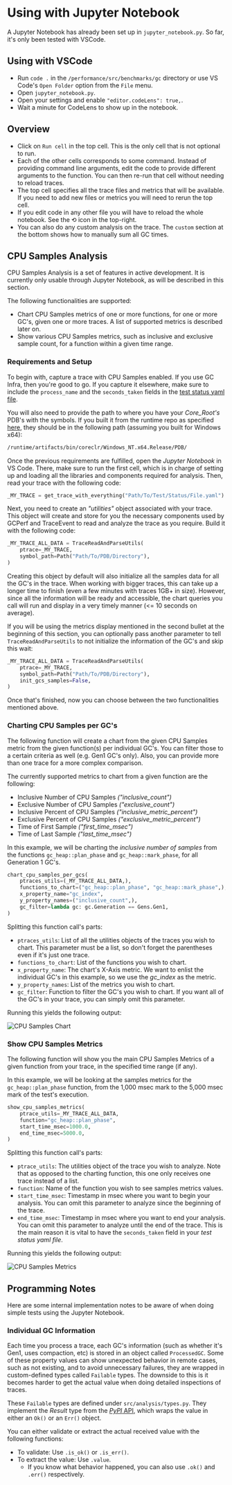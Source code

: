 # Using with Jupyter Notebook

A Jupyter Notebook has already been set up in `jupyter_notebook.py`. So far,
it's only been tested with VSCode.

## Using with VSCode

* Run `code .` in the `/performance/src/benchmarks/gc` directory or use VS Code's
`Open Folder` option from the `File` menu.
* Open `jupyter_notebook.py`.
* Open your settings and enable `"editor.codeLens": true,`.
* Wait a minute for CodeLens to show up in the notebook.

## Overview

* Click on `Run cell` in the top cell. This is the only cell that is not optional
to run.
* Each of the other cells corresponds to some command. Instead of providing command
  line arguments, edit the code to provide different arguments to the function.
  You can then re-run that cell without needing to reload traces.
* The top cell specifies all the trace files and metrics that will be available.
  If you need to add new files or metrics you will need to rerun the top cell.
* If you edit code in any other file you will have to reload the whole notebook.
  See the ⟲ icon in the top-right.
* You can also do any custom analysis on the trace. The `custom` section at the
  bottom shows how to manually sum all GC times.

## CPU Samples Analysis

CPU Samples Analysis is a set of features in active development. It is currently
only usable through Jupyter Notebook, as will be described in this section.

The following functionalities are supported:

* Chart CPU Samples metrics of one or more functions, for one or more GC's,
  given one or more traces. A list of supported metrics is described later on.
* Show various CPU Samples metrics, such as inclusive and exclusive sample count,
  for a function within a given time range.

### Requirements and Setup
 
To begin with, capture a trace with CPU Samples enabled. If you use GC Infra, then
you're good to go. If you capture it elsewhere, make sure to include the `process_name`
and the `seconds_taken` fields in the [test status yaml file](test_status_files.md).

You will also need to provide the path to where you have your _Core\_Root's_ PDB's
with the symbols. If you built it from the runtime repo as specified [here](building_coreroot.md),
they should be in the following path (assuming you built for Windows x64):

```sh
/runtime/artifacts/bin/coreclr/Windows_NT.x64.Release/PDB/
```

Once the previous requirements are fulfilled, open the _Jupyter Notebook_ in VS Code.
There, make sure to run the first cell, which is in charge of setting up and loading
all the libraries and components required for analysis. Then, read your trace
with the following code:

```python
_MY_TRACE = get_trace_with_everything("Path/To/Test/Status/File.yaml")
```

Next, you need to create an _"utilities"_ object associated with your trace.
This object will create and store for you the necessary components used by
GCPerf and TraceEvent to read and analyze the trace as you require. Build it
with the following code:

```python
_MY_TRACE_ALL_DATA = TraceReadAndParseUtils(
    ptrace=_MY_TRACE,
    symbol_path=Path("Path/To/PDB/Directory"),
)
```

Creating this object by default will also initialize all the samples data for
all the GC's in the trace. When working with bigger traces, this can take up a
longer time to finish (even a few minutes with traces 1GB+ in size). However,
since all the information will be ready and accessible, the chart queries you
call will run and display in a very timely manner (<= 10 seconds on average).

If you will be using the metrics display mentioned in the second bullet at the
beginning of this section, you can optionally pass another parameter to tell
`TraceReadAndParseUtils` to not initialize the information of the GC's and skip
this wait:

```python
_MY_TRACE_ALL_DATA = TraceReadAndParseUtils(
    ptrace=_MY_TRACE,
    symbol_path=Path("Path/To/PDB/Directory"),
    init_gcs_samples=False,
)
```

Once that's finished, now you can choose between the two functionalities
mentioned above.

### Charting CPU Samples per GC's

The following function will create a chart from the given CPU Samples metric from
the given function(s) per individual GC's. You can filter those to a certain criteria
as well (e.g. Gen1 GC's only). Also, you can provide more than one trace for a
more complex comparison.

The currently supported metrics to chart from a given function are the following:

* Inclusive Number of CPU Samples _("inclusive\_count")_
* Exclusive Number of CPU Samples _("exclusive\_count")_
* Inclusive Percent of CPU Samples _("inclusive\_metric\_percent")_
* Exclusive Percent of CPU Samples _("exclusive\_metric\_percent")_
* Time of First Sample _("first\_time\_msec")_
* Time of Last Sample _("last\_time\_msec")_

In this example, we will be charting the _inclusive number of samples_ from the
functions `gc_heap::plan_phase` and `gc_heap::mark_phase`, for all Generation 1 GC's.

```python
chart_cpu_samples_per_gcs(
    ptraces_utils=(_MY_TRACE_ALL_DATA,),
    functions_to_chart=("gc_heap::plan_phase", "gc_heap::mark_phase",),
    x_property_name="gc_index",
    y_property_names=("inclusive_count",),
    gc_filter=lambda gc: gc.Generation == Gens.Gen1,
)
```

Splitting this function call's parts:

* `ptraces_utils`: List of all the utilities objects of the traces you wish
  to chart. This parameter must be a list, so don't forget the parentheses even
  if it's just one trace.
* `functions_to_chart`: List of the functions you wish to chart.
* `x_property_name`: The chart's X-Axis metric. We want to enlist the individual
  GC's in this example, so we use the _gc\_index_ as the metric.
* `y_property_names`: List of the metrics you wish to chart.
* `gc_filter`: Function to filter the GC's you wish to chart. If you want all of
  the GC's in your trace, you can simply omit this parameter.

Running this yields the following output:

![CPU Samples Chart](images/SamplesChart.PNG)

### Show CPU Samples Metrics

The following function will show you the main CPU Samples Metrics of a given
function from your trace, in the specified time range (if any).

In this example, we will be looking at the samples metrics for the `gc_heap::plan_phase`
function, from the 1,000 msec mark to the 5,000 msec mark of the test's execution.

```python
show_cpu_samples_metrics(
    ptrace_utils=_MY_TRACE_ALL_DATA,
    function="gc_heap::plan_phase",
    start_time_msec=1000.0,
    end_time_msec=5000.0,
)
```

Splitting this function call's parts:

* `ptrace_utils`: The utilities object of the trace you wish to analyze. Note
  that as opposed to the charting function, this one only receives one trace
  instead of a list.
* `function`: Name of the function you wish to see samples metrics values.
* `start_time_msec`: Timestamp in msec where you want to begin your analysis.
  You can omit this parameter to analyze since the beginning of the trace.
* `end_time_msec`: Timestamp in msec where you want to end your analysis. You can
  omit this parameter to analyze until the end of the trace. This is the main
  reason it is vital to have the `seconds_taken` field in your _test status yaml file_.

Running this yields the following output:

![CPU Samples Metrics](images/SamplesMetrics.PNG)

## Programming Notes

Here are some internal implementation notes to be aware of when doing simple
tests using the Jupyter Notebook.

### Individual GC Information

Each time you process a trace, each GC's information (such as whether it's Gen1,
uses compaction, etc) is stored in an object called `ProcessedGC`. Some of these
property values can show unexpected behavior in remote cases, such as not
existing, and to avoid unnecessary failures, they are wrapped in custom-defined
types called `Failable` types. The downside to this is it becomes harder to get
the actual value when doing detailed inspections of traces.

These `Failable` types are defined under `src/analysis/types.py`. They implement
the _Result_ type from the [_PyPI_ API](https://pypi.org/project/result/), which
wraps the value in either an `Ok()` or an `Err()` object.

You can either validate or extract the actual received value with the following
functions:

* To validate: Use `.is_ok()` or `.is_err()`.
* To extract the value: Use `.value`.
  * If you know what behavior happened, you can also use `.ok()` and `.err()` respectively.
